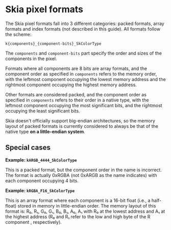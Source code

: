 # Skia pixel formats

The Skia pixel formats fall into 3 different categories: packed formats, array
formats and index formats (not described in this guide). All formats follow the
scheme:

    k{components}_{component-bits}_SkColorType

The `components` and `component-bits` part specify the order and sizes of the
components in the pixel.

Formats where all components are 8 bits are array formats, and the component
order as specified in `components` refers to the memory order, with the
leftmost component occupying the lowest memory address and the rightmost
component occupying the highest memory address.

Other formats are considered packed, and the component order as specified in
`components` refers to their order in a native type, with the leftmost
component occupying the most significant bits, and the rightmost occupying the
least significant bits.

Skia doesn't officially support big-endian architectures, so the memory layout
of packed formats is currently considered to always be that of the native type
**on a little-endian system**.

## Special cases

**Example: `kARGB_4444_SkColorType`**

This is a packed format, but the component order in the name is incorrect. The
format is actually 0xRGBA (not 0xARGB as the name indicates) with each
component occupying 4 bits.

**Example: `kRGBA_F16_SkColorType`**

This is an array format where each component is a 16-bit float (i.e., a
half-float) stored in memory in little-endian order. The memory layout of this
format is: R₀, R₁, G₀, G₁, B₀, B₁, A₀, A₁ with R₀ at the lowest address and A₁
at the highest address (R₀ and R₁ refer to the low and high byte of the R
component , respectively).
